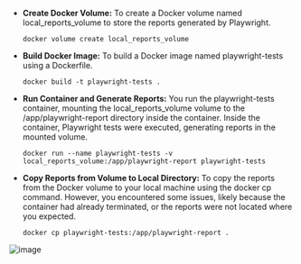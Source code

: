


- **Create Docker Volume:** To create a Docker volume named local_reports_volume to store the reports generated by Playwright.


      docker volume create local_reports_volume
- **Build Docker Image:** To build a Docker image named playwright-tests using a Dockerfile.


      docker build -t playwright-tests .
- **Run Container and Generate Reports:** You run the playwright-tests container, mounting the local_reports_volume volume to the /app/playwright-report directory inside the container.
Inside the container, Playwright tests were executed, generating reports in the mounted volume.

      docker run --name playwright-tests -v local_reports_volume:/app/playwright-report playwright-tests

- **Copy Reports from Volume to Local Directory:** To copy the reports from the Docker volume to your local machine using the docker cp command.
However, you encountered some issues, likely because the container had already terminated, or the reports were not located where you expected.

 
      docker cp playwright-tests:/app/playwright-report .

![image](https://github.com/amikha33/dockerized-playwright/assets/46167070/fb5cee93-ab16-48eb-b4f8-489a334eeeb9)
